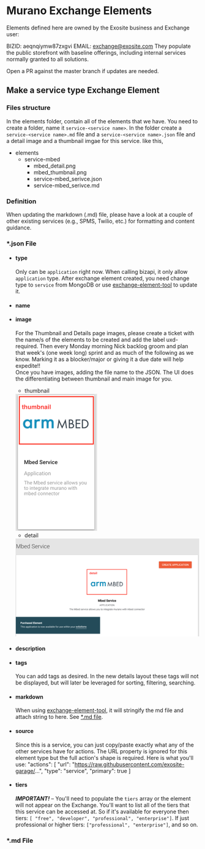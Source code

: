 # Murano Exchange Elements
Elements defined here are owned by the Exosite business and Exchange user:

BIZID: aeqnqiymw87zxgvi
EMAIL: exchange@exosite.com
They populate the public storefront with baseline offerings, including internal services normally granted to all solutions.

Open a PR against the master branch if updates are needed.

## Make a service type Exchange Element
### Files structure
In the elements folder, contain all of the elements that we have. You need to create a folder, name it `service-<service name>`. In the folder create  a `service-<service name>.md` file and a `service-<service name>.json` file and a detail image and a thumbnail imgae for this service.  like this,
- elements
	- service-mbed
		- mbed_detail.png
		- mbed_thumbnail.png
		- service-mbed_serivce.json
		- service-mbed_serivce.md
		     
### Definition
When updating the markdown (.md) file, please have a look at a couple of other existing services (e.g., SPMS, Twilio, etc.) for formatting and content guidance.
### *.json File
- #### type 
	Only can be `application` right now. When calling bizapi, it only allow `application` type. After exchange element created, you need change type to `service` from MongoDB or use [exchange-element-tool] to update it.
- #### name

- #### image
	For the Thumbnail and Details page images, please create a ticket with the name/s of the elements to be created and add the label uxd-required. Then every Monday morning Nick backlog groom and plan that week's (one week long) sprint and as much of the following as we know.
Marking it as a blocker/major or giving it a due date will help expedite!!  
	Once you have images, adding the file name to the JSON.  The UI does the differentiating between thumbnail and main image for you.
	- thumbnail 
	<img src="./readme_resources/thumbnail.png" width="213">

	- detail
	<img src="./readme_resources/detail.png" width="500">
- #### description

- #### tags
	You can add tags as desired.  In the new details layout these tags will not be displayed, but will later be leveraged for sorting, filtering, searching.
- #### markdown
	When using [exchange-element-tool], it will stringify the md file and attach string to here. See [*.md file](#md-file).
- #### source
	Since this is a service, you can just copy/paste exactly what any of the other services have for actions. The URL property is ignored for this element type but the full action's shape is required.  Here is what you'll use:
"actions": [
    "url": "https://raw.githubusercontent.com/exosite-garage/...",
    "type": "service",
    "primary": true
]
- #### tiers
	***IMPORTANT!*** – You'll need to populate the `tiers` array or the element will not appear on the Exchange.  You'll want to list all of the tiers that this service can be accessed at.  So if it's available for everyone then tiers: `[ "free", "developer", "professional", "enterprise"]`. If just professional or higher tiers: `["professional", "enterprise"]`, and so on.
### *.md File


 [exchange-element-tool]:https://github.com/exosite/dqa-env/tree/master/bin/exchange-element-tool



















































